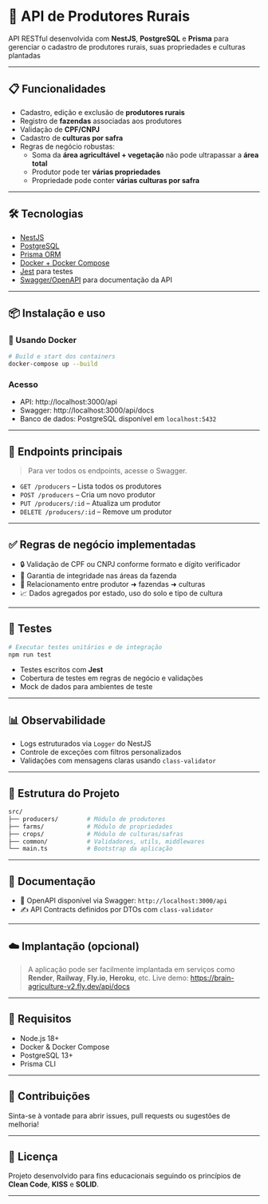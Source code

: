 # 🌾 API de Produtores Rurais

API RESTful desenvolvida com **NestJS**, **PostgreSQL** e **Prisma** para gerenciar o cadastro de produtores rurais, suas propriedades e culturas plantadas

---

## 📋 Funcionalidades

- Cadastro, edição e exclusão de **produtores rurais**
- Registro de **fazendas** associadas aos produtores
- Validação de **CPF/CNPJ**
- Cadastro de **culturas por safra**
- Regras de negócio robustas:
  - Soma da **área agricultável + vegetação** não pode ultrapassar a **área total**
  - Produtor pode ter **várias propriedades**
  - Propriedade pode conter **várias culturas por safra**

---

## 🛠️ Tecnologias

- [NestJS](https://nestjs.com/)
- [PostgreSQL](https://www.postgresql.org/)
- [Prisma ORM](https://www.prisma.io/)
- [Docker + Docker Compose](https://www.docker.com/)
- [Jest](https://jestjs.io/) para testes
- [Swagger/OpenAPI](https://swagger.io/specification/) para documentação da API

---

## 📦 Instalação e uso

### 🐳 Usando Docker

```bash
# Build e start dos containers
docker-compose up --build
```

### Acesso

- API: http://localhost:3000/api
- Swagger: http://localhost:3000/api/docs
- Banco de dados: PostgreSQL disponível em `localhost:5432`

---

## 🔎 Endpoints principais

> Para ver todos os endpoints, acesse o Swagger.

- `GET /producers` – Lista todos os produtores
- `POST /producers` – Cria um novo produtor
- `PUT /producers/:id` – Atualiza um produtor
- `DELETE /producers/:id` – Remove um produtor

---

## ✅ Regras de negócio implementadas

- 🔒 Validação de CPF ou CNPJ conforme formato e dígito verificador
- 🧠 Garantia de integridade nas áreas da fazenda
- 🧩 Relacionamento entre produtor ➜ fazendas ➜ culturas
- 📈 Dados agregados por estado, uso do solo e tipo de cultura

---

## 🧪 Testes

```bash
# Executar testes unitários e de integração
npm run test
```

- Testes escritos com **Jest**
- Cobertura de testes em regras de negócio e validações
- Mock de dados para ambientes de teste

---

## 📊 Observabilidade

- Logs estruturados via `Logger` do NestJS
- Controle de exceções com filtros personalizados
- Validações com mensagens claras usando `class-validator`

---

## 📁 Estrutura do Projeto

```bash
src/
├── producers/        # Módulo de produtores
├── farms/            # Módulo de propriedades
├── crops/            # Módulo de culturas/safras
├── common/           # Validadores, utils, middlewares
└── main.ts           # Bootstrap da aplicação
```

---

## 📃 Documentação

- 📄 OpenAPI disponível via Swagger: `http://localhost:3000/api`
- ✍️ API Contracts definidos por DTOs com `class-validator`

---

## ☁️ Implantação (opcional)

> A aplicação pode ser facilmente implantada em serviços como **Render**, **Railway**, **Fly.io**, **Heroku**, etc.
Live demo: https://brain-agriculture-v2.fly.dev/api/docs

---

## 📌 Requisitos

- Node.js 18+
- Docker & Docker Compose
- PostgreSQL 13+
- Prisma CLI

---

## 🤝 Contribuições

Sinta-se à vontade para abrir issues, pull requests ou sugestões de melhoria!

---

## 📄 Licença

Projeto desenvolvido para fins educacionais seguindo os princípios de **Clean Code**, **KISS** e **SOLID**.

---